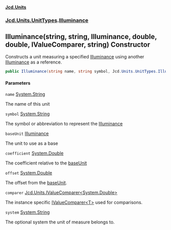 #### [Jcd.Units](index.md 'index')
### [Jcd.Units.UnitTypes](Jcd.Units.UnitTypes.md 'Jcd.Units.UnitTypes').[Illuminance](Illuminance.md 'Jcd.Units.UnitTypes.Illuminance')

## Illuminance(string, string, Illuminance, double, double, IValueComparer<double>, string) Constructor

Constructs a unit measuring a specified [Illuminance](Illuminance.md 'Jcd.Units.UnitTypes.Illuminance') using another [Illuminance](Illuminance.md 'Jcd.Units.UnitTypes.Illuminance') as a reference.

```csharp
public Illuminance(string name, string symbol, Jcd.Units.UnitTypes.Illuminance? baseUnit=null, double coefficient=1.0, double offset=0.0, Jcd.Units.IValueComparer<double>? comparer=null, string system="");
```
#### Parameters

<a name='Jcd.Units.UnitTypes.Illuminance.Illuminance(string,string,Jcd.Units.UnitTypes.Illuminance,double,double,Jcd.Units.IValueComparer_double_,string).name'></a>

`name` [System.String](https://docs.microsoft.com/en-us/dotnet/api/System.String 'System.String')

The name of this unit

<a name='Jcd.Units.UnitTypes.Illuminance.Illuminance(string,string,Jcd.Units.UnitTypes.Illuminance,double,double,Jcd.Units.IValueComparer_double_,string).symbol'></a>

`symbol` [System.String](https://docs.microsoft.com/en-us/dotnet/api/System.String 'System.String')

The symbol or abbreviation to represent the [Illuminance](Illuminance.md 'Jcd.Units.UnitTypes.Illuminance')

<a name='Jcd.Units.UnitTypes.Illuminance.Illuminance(string,string,Jcd.Units.UnitTypes.Illuminance,double,double,Jcd.Units.IValueComparer_double_,string).baseUnit'></a>

`baseUnit` [Illuminance](Illuminance.md 'Jcd.Units.UnitTypes.Illuminance')

The unit to use as a base

<a name='Jcd.Units.UnitTypes.Illuminance.Illuminance(string,string,Jcd.Units.UnitTypes.Illuminance,double,double,Jcd.Units.IValueComparer_double_,string).coefficient'></a>

`coefficient` [System.Double](https://docs.microsoft.com/en-us/dotnet/api/System.Double 'System.Double')

The coefficient relative to the [baseUnit](Illuminance..ctor.j2Qx+tIJLS7VV3OUYk42PQ.md#Jcd.Units.UnitTypes.Illuminance.Illuminance(string,string,Jcd.Units.UnitTypes.Illuminance,double,double,Jcd.Units.IValueComparer_double_,string).baseUnit 'Jcd.Units.UnitTypes.Illuminance.Illuminance(string, string, Jcd.Units.UnitTypes.Illuminance, double, double, Jcd.Units.IValueComparer<double>, string).baseUnit')

<a name='Jcd.Units.UnitTypes.Illuminance.Illuminance(string,string,Jcd.Units.UnitTypes.Illuminance,double,double,Jcd.Units.IValueComparer_double_,string).offset'></a>

`offset` [System.Double](https://docs.microsoft.com/en-us/dotnet/api/System.Double 'System.Double')

The offset from the [baseUnit](Illuminance..ctor.j2Qx+tIJLS7VV3OUYk42PQ.md#Jcd.Units.UnitTypes.Illuminance.Illuminance(string,string,Jcd.Units.UnitTypes.Illuminance,double,double,Jcd.Units.IValueComparer_double_,string).baseUnit 'Jcd.Units.UnitTypes.Illuminance.Illuminance(string, string, Jcd.Units.UnitTypes.Illuminance, double, double, Jcd.Units.IValueComparer<double>, string).baseUnit').

<a name='Jcd.Units.UnitTypes.Illuminance.Illuminance(string,string,Jcd.Units.UnitTypes.Illuminance,double,double,Jcd.Units.IValueComparer_double_,string).comparer'></a>

`comparer` [Jcd.Units.IValueComparer&lt;](IValueComparer_T_.md 'Jcd.Units.IValueComparer<T>')[System.Double](https://docs.microsoft.com/en-us/dotnet/api/System.Double 'System.Double')[&gt;](IValueComparer_T_.md 'Jcd.Units.IValueComparer<T>')

The instance specific [IValueComparer&lt;T&gt;](IValueComparer_T_.md 'Jcd.Units.IValueComparer<T>') used for comparisons.

<a name='Jcd.Units.UnitTypes.Illuminance.Illuminance(string,string,Jcd.Units.UnitTypes.Illuminance,double,double,Jcd.Units.IValueComparer_double_,string).system'></a>

`system` [System.String](https://docs.microsoft.com/en-us/dotnet/api/System.String 'System.String')

The optional system the unit of measure belongs to.